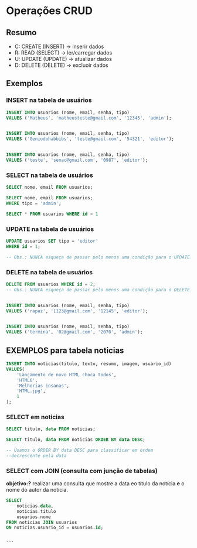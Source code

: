 # Operações CRUD

## Resumo

- C: CREATE (INSERT) -> inserir dados
- R: READ (SELECT) -> ler/carregar dados
- U: UPDATE (UPDATE) -> atualizar dados
- D: DELETE (DELETE) -> excluoir dados

## Exemplos

### INSERT na tabela de usuários

```sql
INSERT INTO usuarios (nome, email, senha, tipo)
VALUES ('Matheus', 'matheusteste@gmail.com', '12345', 'admin');

```

```sql

INSERT INTO usuarios (nome, email, senha, tipo)
VALUES ('Geniodohabbibs', 'teste@gmail.com', '54321', 'editor');

```


```sql

INSERT INTO usuarios (nome, email, senha, tipo)
VALUES ('teste', 'senac@gmail.com', '0987', 'editor');

```

### SELECT na tabela de usuários

```sql
SELECT nome, email FROM usuarios;

```
```sql
SELECT nome, email FROM usuarios;
WHERE tipo = 'admin';

```
```sql
SELECT * FROM usuarios WHERE id > 1

```


### UPDATE na tabela de usuários

```sql
UPDATE usuarios SET tipo = 'editor'
WHERE id = 1;

-- Obs.: NUNCA esqueça de passar pelo menos uma condição para o UPDATE!
```

### DELETE na tabela de usuários

```sql
DELETE FROM usuarios WHERE id = 2;
-- Obs.: NUNCA esqueça de passar pelo menos uma condição para o DELETE! se esquecer da ruim em
```

```sql

INSERT INTO usuarios (nome, email, senha, tipo)
VALUES ('rapaz', '[123@gmail.com', '12145', 'editor');

```

```sql

INSERT INTO usuarios (nome, email, senha, tipo)
VALUES ('termina', '02@gmail.com', '2070', 'admin');

```

## EXEMPLOS para tabela noticias

```sql
INSERT INTO noticias(titulo, texto, resumo, imagem, usuario_id)
VALUES(
    'Lançamento de novo HTML choca todos',
    'HTML6',
    'Melhorias insanas',
    'HTML.jpg',
    1
);
```


### SELECT em noticias

```sql
SELECT titulo, data FROM noticias;
```

```sql
SELECT titulo, data FROM noticias ORDER BY data DESC;

-- Usamos o ORDER BY data DESC para classificar em ordem 
--decrescente pela data 
```

### SELECT com JOIN (consulta com junção de tabelas)

**objetivo:?** realizar uma consulta que mostre a data eo título da notícia **e** o nome do autor da notícia.

````sql
SELECT
    noticias.data,
    noticias.titulo
    usuarios.nome
FROM noticias JOIN usuarios
ON noticias.usuario_id = usuarios.id;


```